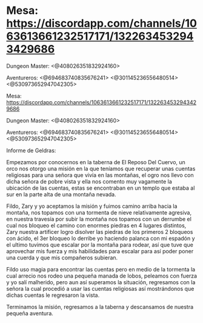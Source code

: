 # Mesa: https://discordapp.com/channels/1063613661232517171/1322634532943429686

Dungeon Master: <@408026351832924160> 

Aventureros: <@694683740835676241> <@301145236556480514> <@530973652947042305> 



Mesa: https://discordapp.com/channels/1063613661232517171/1322634532943429686

Dungeon Master: <@408026351832924160> 

Aventureros: <@694683740835676241> <@301145236556480514> <@530973652947042305> 

Informe de Geldras:

Empezamos por conocernos en la taberna de El Reposo Del Cuervo, un orco nos otorgo una misión en la que teníamos que recuperar unas cuentas religiosas para una señora que vivía en las montañas, el ogro nos llevo con dicha señora de pobre vista y ella nos comento muy vagamente la ubicación de las cuentas, estas se encontraban en un templo que estaba al sur en la parte alta de una montaña nevada.

Fildo, Zary y yo aceptamos la misión y fuimos camino arriba hacia la montaña, nos topamos con una tormenta de nieve relativamente agresiva, en nuestra travesía por subir la montaña nos topamos con un derrumbe el cual nos bloqueo el camino con enormes piedras en 4 lugares distintos, Zary nuestra artificer logro disolver las piedras de los primeros 2 bloqueos con ácido, el 3er bloqueo lo derribe yo haciendo palanca con mi espadón y el ultimo tuvimos que escalar por la montaña para rodear, así que tuve que aprovechar mis fuerza y mis habilidades para escalar para así poder poner una cuerda y que mis compañeros subieran.

Fildo uso magia para encontrar las cuentas pero en medio de la tormenta la cual arrecio nos rodeo una pequeña manada de lobos, peleamos con fuerza y yo salí malherido, pero aun así superamos la situación, regresamos con la señora la cual procedió a usar las cuentas religiosas así mostrándonos que dichas cuentas le regresaron la vista.

Terminamos la misión, regresamos a la taberna y descansamos de nuestra pequeña aventura.

